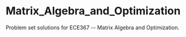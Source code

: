 # Matrix_Algebra_and_Optimization
Problem set solutions for ECE367 -- Matrix Algebra and Optimization. 
